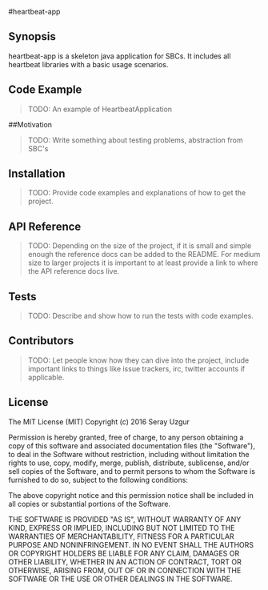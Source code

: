#heartbeat-app

## Synopsis

heartbeat-app is a skeleton java application for SBCs.
It includes all heartbeat libraries with a basic usage scenarios.

## Code Example

>TODO: An example of HeartbeatApplication

##Motivation

>TODO: Write something about testing problems, abstraction from SBC's

## Installation

>TODO: Provide code examples and explanations of how to get the project.

## API Reference

>TODO: Depending on the size of the project, if it is small and simple enough the reference docs can be added to the README. For medium size to larger projects it is important to at least provide a link to where the API reference docs live.

## Tests

>TODO: Describe and show how to run the tests with code examples.

## Contributors

>TODO: Let people know how they can dive into the project, include important links to things like issue trackers, irc, twitter accounts if applicable.

## License
The MIT License (MIT)
Copyright (c) 2016 Seray Uzgur

Permission is hereby granted, free of charge, to any person obtaining a copy of this software and associated documentation files (the "Software"), to deal in the Software without restriction, including without limitation the rights to use, copy, modify, merge, publish, distribute, sublicense, and/or sell copies of the Software, and to permit persons to whom the Software is furnished to do so, subject to the following conditions:

The above copyright notice and this permission notice shall be included in all copies or substantial portions of the Software.

THE SOFTWARE IS PROVIDED "AS IS", WITHOUT WARRANTY OF ANY KIND, EXPRESS OR IMPLIED, INCLUDING BUT NOT LIMITED TO THE WARRANTIES OF MERCHANTABILITY, FITNESS FOR A PARTICULAR PURPOSE AND NONINFRINGEMENT. IN NO EVENT SHALL THE AUTHORS OR COPYRIGHT HOLDERS BE LIABLE FOR ANY CLAIM, DAMAGES OR OTHER LIABILITY, WHETHER IN AN ACTION OF CONTRACT, TORT OR OTHERWISE, ARISING FROM, OUT OF OR IN CONNECTION WITH THE SOFTWARE OR THE USE OR OTHER DEALINGS IN THE SOFTWARE.